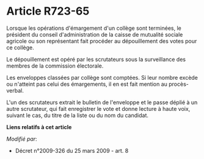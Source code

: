 # Article R723-65

Lorsque les opérations d'émargement d'un collège sont terminées, le président du conseil d'administration de la caisse de
mutualité sociale agricole ou son représentant fait procéder au dépouillement des votes pour ce collège. 

Le dépouillement est opéré par les scrutateurs sous la surveillance des membres de la commission électorale. 

Les enveloppes classées par collège sont comptées. Si leur nombre excède ou n'atteint pas celui des émargements, il en est
fait mention au procès-verbal. 

L'un des scrutateurs extrait le bulletin de l'enveloppe et le passe déplié à un autre scrutateur, qui fait enregistrer le
vote et donne lecture à haute voix, suivant le cas, du titre de la liste ou du nom du candidat.

**Liens relatifs à cet article**

_Modifié par_:

  - Décret n°2009-326 du 25 mars 2009 - art. 8
